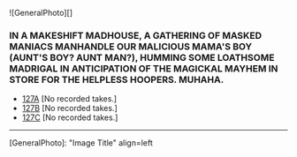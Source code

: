 ![GeneralPhoto][]
### IN A MAKESHIFT MADHOUSE, A GATHERING OF MASKED MANIACS MANHANDLE OUR MALICIOUS MAMA'S BOY (AUNT'S BOY? AUNT MAN?), HUMMING SOME LOATHSOME MADRIGAL IN ANTICIPATION OF THE MAGICKAL MAYHEM IN STORE FOR THE HELPLESS HOOPERS. MUHAHA.

* [127A](127A--FoundFootage--.md) [No recorded takes.]
* [127B](127B--FoundFootage--.md) [No recorded takes.]
* [127C](127C.md) [No recorded takes.]

-----

[GeneralPhoto]:  "Image Title" align=left